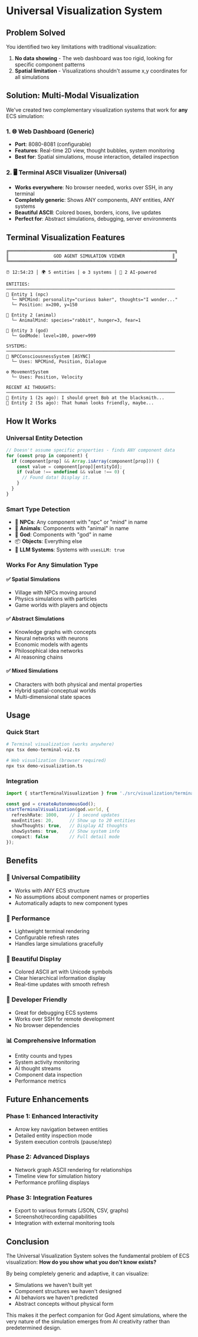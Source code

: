# Universal Visualization System

## Problem Solved

You identified two key limitations with traditional visualization:

1. **No data showing** - The web dashboard was too rigid, looking for specific component patterns
2. **Spatial limitation** - Visualizations shouldn't assume x,y coordinates for all simulations

## Solution: Multi-Modal Visualization

We've created two complementary visualization systems that work for **any** ECS simulation:

### 1. 🌐 Web Dashboard (Generic)
- **Port**: 8080-8081 (configurable)
- **Features**: Real-time 2D view, thought bubbles, system monitoring
- **Best for**: Spatial simulations, mouse interaction, detailed inspection

### 2. 🖥️ Terminal ASCII Visualizer (Universal)
- **Works everywhere**: No browser needed, works over SSH, in any terminal
- **Completely generic**: Shows ANY components, ANY entities, ANY systems
- **Beautiful ASCII**: Colored boxes, borders, icons, live updates
- **Perfect for**: Abstract simulations, debugging, server environments

## Terminal Visualization Features

```
╔═══════════════════════════════════════════════════════════════╗
║                 GOD AGENT SIMULATION VIEWER                  ║
╚═══════════════════════════════════════════════════════════════╝

⏰ 12:54:23 │ 🌍 5 entities │ ⚙️ 3 systems │ 🤖 2 AI-powered

ENTITIES:
────────────────────────────────────────────────────────────────
👤 Entity 1 (npc)
  └─ NPCMind: personality="curious baker", thoughts="I wonder..."
  └─ Position: x=200, y=150

🐾 Entity 2 (animal)  
  └─ AnimalMind: species="rabbit", hunger=3, fear=1

👑 Entity 3 (god)
  └─ GodMode: level=100, power=999

SYSTEMS:
────────────────────────────────────────────────────────────────
🤖 NPCConsciousnessSystem [ASYNC]
  └─ Uses: NPCMind, Position, Dialogue

⚙️ MovementSystem
  └─ Uses: Position, Velocity

RECENT AI THOUGHTS:
────────────────────────────────────────────────────────────────
💭 Entity 1 (2s ago): I should greet Bob at the blacksmith...
💭 Entity 2 (5s ago): That human looks friendly, maybe...
```

## How It Works

### Universal Entity Detection
```typescript
// Doesn't assume specific properties - finds ANY component data
for (const prop in component) {
  if (component[prop] && Array.isArray(component[prop])) {
    const value = component[prop][entityId];
    if (value !== undefined && value !== 0) {
      // Found data! Display it.
    }
  }
}
```

### Smart Type Detection
- 👤 **NPCs**: Any component with "npc" or "mind" in name
- 🐾 **Animals**: Components with "animal" in name  
- 👑 **God**: Components with "god" in name
- 📦 **Objects**: Everything else
- 🤖 **LLM Systems**: Systems with `usesLLM: true`

### Works For Any Simulation Type

#### ✅ Spatial Simulations
- Village with NPCs moving around
- Physics simulations with particles
- Game worlds with players and objects

#### ✅ Abstract Simulations  
- Knowledge graphs with concepts
- Neural networks with neurons
- Economic models with agents
- Philosophical idea networks
- AI reasoning chains

#### ✅ Mixed Simulations
- Characters with both physical and mental properties
- Hybrid spatial-conceptual worlds
- Multi-dimensional state spaces

## Usage

### Quick Start
```bash
# Terminal visualization (works anywhere)
npx tsx demo-terminal-viz.ts

# Web visualization (browser required)  
npx tsx demo-visualization.ts
```

### Integration
```typescript
import { startTerminalVisualization } from './src/visualization/terminal-visualizer.js';

const god = createAutonomousGod();
startTerminalVisualization(god.world, {
  refreshRate: 1000,    // 1 second updates
  maxEntities: 20,      // Show up to 20 entities
  showThoughts: true,   // Display AI thoughts
  showSystems: true,    // Show system info
  compact: false        // Full detail mode
});
```

## Benefits

### 🎯 **Universal Compatibility**
- Works with ANY ECS structure
- No assumptions about component names or properties
- Automatically adapts to new component types

### 🚀 **Performance**
- Lightweight terminal rendering
- Configurable refresh rates
- Handles large simulations gracefully

### 🎨 **Beautiful Display**
- Colored ASCII art with Unicode symbols
- Clear hierarchical information display
- Real-time updates with smooth refresh

### 🔧 **Developer Friendly**
- Great for debugging ECS systems
- Works over SSH for remote development
- No browser dependencies

### 📊 **Comprehensive Information**
- Entity counts and types
- System activity monitoring  
- AI thought streams
- Component data inspection
- Performance metrics

## Future Enhancements

### Phase 1: Enhanced Interactivity
- Arrow key navigation between entities
- Detailed entity inspection mode
- System execution controls (pause/step)

### Phase 2: Advanced Displays
- Network graph ASCII rendering for relationships
- Timeline view for simulation history
- Performance profiling displays

### Phase 3: Integration Features
- Export to various formats (JSON, CSV, graphs)
- Screenshot/recording capabilities
- Integration with external monitoring tools

## Conclusion

The Universal Visualization System solves the fundamental problem of ECS visualization: **How do you show what you don't know exists?**

By being completely generic and adaptive, it can visualize:
- Simulations we haven't built yet
- Component structures we haven't designed  
- AI behaviors we haven't predicted
- Abstract concepts without physical form

This makes it the perfect companion for God Agent simulations, where the very nature of the simulation emerges from AI creativity rather than predetermined design.